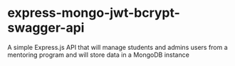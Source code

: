 # express-mongo-jwt-bcrypt-swagger-api
A simple Express.js API that will manage students and admins users from a mentoring program and will store data in a MongoDB instance
